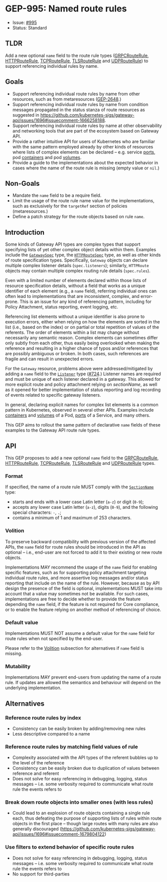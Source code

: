 # GEP-995: Named route rules

* Issue: [#995](https://github.com/kubernetes-sigs/gateway-api/issues/995)
* Status: Standard

## TLDR

Add a new optional `name` field to the route rule types ([GRPCRouteRule](../../reference/spec.md#gateway.networking.k8s.io/v1alpha2.GRPCRouteRule), [HTTPRouteRule](../../reference/spec.md#gateway.networking.k8s.io/v1.HTTPRouteRule), [TCPRouteRule](../../reference/spec.md#gateway.networking.k8s.io/v1alpha2.TCPRouteRule), [TLSRouteRule](../../reference/spec.md#gateway.networking.k8s.io/v1alpha2.TLSRouteRule) and [UDPRouteRule](../../reference/spec.md#gateway.networking.k8s.io/v1alpha2.UDPRouteRule)) to support referencing individual rules by name.

## Goals

* Support referencing individual route rules by name from other resources, such as from metaresources ([GEP-2648](../gep-2648/index.md#section-names).)
* Support referencing individual route rules by name from condition messages propagated in the status stanza of route resources as suggested in https://github.com/kubernetes-sigs/gateway-api/issues/1696#issuecomment-1666258188.
* Support referencing individual route rules by name at other observability and networking tools that are part of the ecosystem based on Gateway API.
* Provide a rather intuitive API for users of Kubernetes who are familiar with the same pattern employed already by other kinds of resources where lists of complex elements can be declared – e.g. service [ports](https://kubernetes.io/docs/reference/kubernetes-api/service-resources/service-v1/#ServiceSpec), pod [containers](https://kubernetes.io/docs/reference/kubernetes-api/workload-resources/pod-v1/#containers) and pod [volumes](https://kubernetes.io/docs/reference/kubernetes-api/workload-resources/pod-v1/#volumes).
* Provide a guide to the implementations about the expected behavior in cases where the name of the route rule is missing (empty value or `nil`.)

## Non-Goals

* Mandate the `name` field to be a require field.
* Limit the usage of the route rule name value for the implementations, such as exclusively for the `targetRef` section of policies (metaresources.)
* Define a patch strategy for the route objects based on rule `name`.

## Introduction

Some kinds of Gateway API types are complex types that support specifying lists of yet other complex object details within them. Examples include the [`GatewaySpec`](../../reference/spec.md#gateway.networking.k8s.io/v1.GatewaySpec) type, the [`HTTPRouteSpec`](../../reference/spec.md#gateway.networking.k8s.io/v1.HTTPRouteSpec) type, as well as other kinds of route specification types. Specifically, `Gateway` objects can declare multiple complex listener details (`spec.listeners`); similarly, `HTTPRoute` objects may contain multiple complex routing rule details (`spec.rules`).

Even with a limited number of elements declared within those lists of resource specification details, without a field that works as a unique identifier of each element (e.g., a `name` field), referring individual ones can often lead to implementations that are inconsistent, complex, and error-prone. This is an issue for any kind of referencing pattern, including for Policy Attachment, status reporting, event logging, etc.

Referencing list elements without a unique identifier is also prone to execution errors, either when relying on how the elements are sorted in the list (i.e., based on the index) or on partial or total repetition of values of the referents. The order of elements within a list may change without necessarily any semantic reason. Complex elements can sometimes differ only subtly from each other, thus easily being overlooked when making the reference and resulting in a higher chance of typos and/or references that are possibly ambiguous or broken. In both cases, such references are fragile and can result in unexpected errors.

For the `Gateway` resource, problems above were addressed/mitigated by adding a `name` field to the [`Listener`](../../reference/spec.md#gateway.networking.k8s.io/v1.Listener) type ([#724](https://github.com/kubernetes-sigs/gateway-api/issues/).) Listener names are required and must be unique of each listener declared in a gateway. This allowed for more explicit route and policy attachment relying on _sectionName_, as well as it opened for better implementation of status reporting and log recording of events related to specific gateway listeners.

In general, declaring explicit names for complex list elements is a common pattern in Kubernetes, observed in several other APIs. Examples include [containers](https://kubernetes.io/docs/reference/kubernetes-api/workload-resources/pod-v1/#containers) and [volumes](https://kubernetes.io/docs/reference/kubernetes-api/workload-resources/pod-v1/#volumes) of a Pod, [ports](https://kubernetes.io/docs/reference/kubernetes-api/service-resources/service-v1/#ServiceSpec) of a Service, and many others.

This GEP aims to rollout the same pattern of declarative `name` fields of these examples to the Gateway API route rule types.

## API

This GEP proposes to add a new optional `name` field to the [GRPCRouteRule](../../reference/spec.md#gateway.networking.k8s.io/v1alpha2.GRPCRouteRule), [HTTPRouteRule](../../reference/spec.md#gateway.networking.k8s.io/v1.HTTPRouteRule), [TCPRouteRule](../../reference/spec.md#gateway.networking.k8s.io/v1alpha2.TCPRouteRule), [TLSRouteRule](../../reference/spec.md#gateway.networking.k8s.io/v1alpha2.TLSRouteRule) and [UDPRouteRule](../../reference/spec.md#gateway.networking.k8s.io/v1alpha2.UDPRouteRule) types.

### Format

If specified, the name of a route rule MUST comply with the [`SectionName`](https://github.com/kubernetes-sigs/gateway-api/blob/v1.0.0/apis/v1/shared_types.go#L607-L624) type:
- starts and ends with a lower case Latin letter (`a-z`) or digit (`0-9`);
- accepts any lower case Latin letter (`a-z`), digits (`0-9`), and the following special characters: `-`, `.`;
- contains a minimum of 1 and maximum of 253 characters.

### Volition

To preserve backward compatibility with previous version of the affected APIs, the `name` field for route rules should be introduced in the API as optional – i.e., end-user are not forced to add it to their existing or new route objects.

Implementations MAY recommend the usage of the `name` field for enabling specific features, such as for supporting policy attachment targeting individual route rules, and more assertive log messages and/or status reporting that include on the name of the rule. However, because as by API design the presence of the field is optional, implementations MUST take into account that a value may sometimes not be available. For such cases, implementations are free to decide whether to provide the feature depending the `name` field, if the feature is not required for Core compliance, or to enable the feature relying on another method of referencing of choice.

### Default value

Implementations MUST NOT assume a default value for the `name` field for route rules when not specified by the end-user.

Please refer to the [Volition](#volition) subsection for alternatives if `name` field is missing.

### Mutability

Implementations MAY prevent end-users from updating the name of a route rule. If updates are allowed the semantics and behaviour will depend on the underlying implementation.

## Alternatives

### Reference route rules by index
- Consistency can be easily broken by adding/removing new rules
- Less descriptive compared to a name

### Reference route rules by matching field values of rule
- Complexity associated with the API types of the referent bubbles up to the level of the reference
- Consistency can be easily broken due to duplication of values between reference and referent
- Does not solve for easy referencing in debugging, logging, status messages – i.e. some verbosity required to communicate what route rule the events refers to

### Break down route objects into smaller ones (with less rules)
- Could lead to an explosion of route objects containing a single rule each, thus defeating the purpose of supporting lists of rules within route objects in the first place – though large routes with many rules are also generally discouraged (https://github.com/kubernetes-sigs/gateway-api/issues/1696#issuecomment-1679804122)

### Use filters to extend behavior of specific route rules
- Does not solve for easy referencing in debugging, logging, status messages – i.e. some verbosity required to communicate what route rule the events refers to
- No support for third-parties
